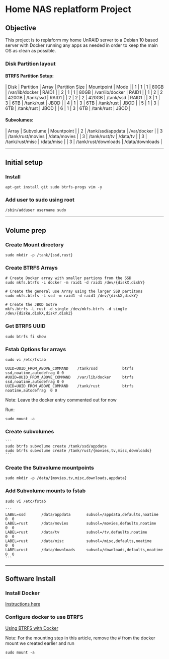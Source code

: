# Home NAS replatform Project

## Objective

This project is to replaform my home UnRAID server to a Debian 10 based server with Docker running any apps as needed in order to keep the main OS as clean as possible.

### Disk Partition layout

#### BTRFS Partition Setup:

| Disk | Partition | Array | Partition Size  | Mountpoint      | Mode  |
| 1    | 1         | 1     | 80GB            | /var/lib/docker | RAID1 |
| 2    | 1         | 1     | 80GB            | /var/lib/docker | RAID1 |
| 1    | 2         | 2     | 420GB           | /tank/ssd       | RAID1 |
| 2    | 2         | 2     | 420GB           | /tank/ssd       | RAID1 |
| 3    | 1         | 3     | 6TB             | /tank/rust      | JBOD  |
| 4    | 1         | 3     | 6TB             | /tank/rust      | JBOD  |
| 5    | 1         | 3     | 6TB             | /tank/rust      | JBOD  |
| 6    | 1         | 3     | 6TB             | /tank/rust      | JBOD  |

#### Subvolumes:

| Array | Subvolume            | Mountpoint      |
| 2     | /tank/ssd/appdata    | /var/docker     |
| 3     | /tank/rust/movies    | /data/movies    |
| 3     | /tank/rust/tv        | /data/tv        |
| 3     | /tank/rust/misc      | /data/misc      |
| 3     | /tank/rust/downloads | /data/downloads |

---
## Initial setup

### Install

	apt-get install git sudo btrfs-progs vim -y

### Add user to sudo using root

	/sbin/adduser username sudo

---
## Volume prep

### Create Mount directory

	sudo mkdir -p /tank/{ssd,rust}

### Create BTRFS Arrays

	# Create Docker array with smaller partions from the SSD
	sudo mkfs.btrfs -L docker -m raid1 -d raid1 /dev/{diskX,diskY}
	
	# Create the general use Array using the larger SSD partitons
	sudo mkfs.btrfs -L ssd -m raid1 -d raid1 /dev/{diskX,diskY}
	
	# Create the JBOD Sotre
	mkfs.btrfs -L rust -d single /dev/mkfs.btrfs -d single /dev/{diskW,diskX,diskY,diskZ}

### Get BTRFS UUID

	sudo btrfs fi show

### Fstab Options for arrays

	sudo vi /etc/fstab

	UUID=UUID_FROM_ABOVE_COMMAND	/tank/ssd			btrfs	ssd,noatime,autodefrag 0 0
	#UUID=UUID_FROM_ABOVE_COMMAND	/var/lib/docker 	btrfs 	ssd,noatime,autodefrag 0 0
	UUID=UUID_FROM_ABOVE_COMMAND 	/tank/rust 			btrfs 	noatime,autodefrag	0 0

Note: Leave the docker entry commented out for now

Run:

	sudo mount -a

### Create subvolumes

	```
	sudo btrfs subvolume create /tank/ssd/appdata
	sudo btrfs subvolume create /tank/rust/{movies,tv,misc,downloads}
	```

### Create the Subvolume mountpoints

	sudo mkdir -p /data/{movies,tv,misc,downloads,appdata}

### Add Subvolume mounts to fstab

	sudo vi /etc/fstab

	```
	LABEL=ssd 		/data/appdata 		subvol=/appdata,defaults,noatime 		0  0
	LABEL=rust 		/data/movies 		subvol=/movies,defaults,noatime 		0  0
	LABEL=rust 		/data/tv 			subvol=/tv,defaults,noatime 			0  0
	LABEL=rust 		/data/misc 			subvol=/misc,defaults,noatime 			0  0
	LABEL=rust 		/data/downloads 	subvol=/downloads,defaults,noatime 		0  0
	```

---
## Software Install

### Install Docker

[Instructions here](https://phoenixnap.com/kb/how-to-install-docker-on-debian-10)

### Configure docker to use BTRFS

[Using BTRFS with Docker](https://docs.docker.com/storage/storagedriver/btrfs-driver/)

Note: For the mounting step in this article, remove the # from the docker mount we created earlier and run

	sudo mount -a

